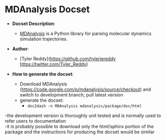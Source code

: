 MDAnalysis Docset
=======================

- __Docset Description__:
    - [MDAnalysis](https://code.google.com/p/mdanalysis/) is a Python library for parsing molecular dynamics simulation trajectories.
- __Author__:
    - [Tyler Reddy](https://github.com/tylerjereddy https://twitter.com/Tyler_Reddy)

- __How to generate the docset__:
    - Download MDAnalysis (https://code.google.com/p/mdanalysis/source/checkout) and switch to development branch; pull latest version
    - generate the docset:
    	- `doc2dash -n MDAnalysis mdanalysis/package/doc/html `

-the development version is thoroughly unit tested and is normally used to refer users to documentation    
-it is probably possible to download only the html/sphinx portion of the package and the instructions for producing the docset would be similar
